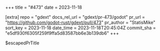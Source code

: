 +++
title = "#473"
date = 2023-11-18

[extra]
repo = "gdext"
docs_rel_url = "gdext/pr-473/godot"
pr_url = "https://github.com/godot-rust/gdext/pull/473"
pr_author = "StatisMike"
sort_key = 2023-11-18
date_time = 2023-11-18T20:45:04Z
commit_sha = "e5df930f6305f259f9ffa5d83587bb6e3b139db6"
+++

$escapedPrTitle
